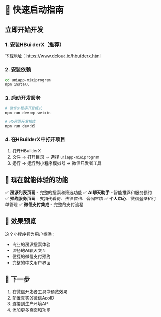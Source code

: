 # 🚀 快速启动指南

## 立即开始开发

### 1. 安装HBuilderX（推荐）
下载地址：https://www.dcloud.io/hbuilderx.html

### 2. 安装依赖
```bash
cd uniapp-miniprogram
npm install
```

### 3. 启动开发服务
```bash
# 微信小程序开发模式
npm run dev:mp-weixin

# H5网页开发模式  
npm run dev:h5
```

### 4. 在HBuilderX中打开项目
1. 打开HBuilderX
2. 文件 → 打开目录 → 选择 `uniapp-miniprogram`
3. 运行 → 运行到小程序模拟器 → 微信开发者工具

## 🎯 现在就能体验的功能

✅ **房源列表页面** - 完整的搜索和筛选功能
✅ **AI聊天助手** - 智能推荐和服务预约  
✅ **预约服务页面** - 支持代看房、法律咨询、合同审核
✅ **个人中心** - 微信登录和订单管理
✅ **微信支付集成** - 完整的支付流程

## 📱 效果预览

这个小程序将为用户提供：
- 专业的房源搜索体验
- 流畅的AI聊天交互
- 便捷的微信支付预约
- 完整的中文用户界面

## 🔧 下一步
1. 在微信开发者工具中预览效果
2. 配置真实的微信AppID
3. 连接到生产环境API
4. 添加更多页面和功能
